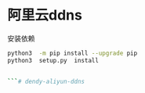 # 阿里云ddns

安装依赖
```bash
python3  -m pip install --upgrade pip 
python3  setup.py  install


```# dendy-aliyun-ddns
